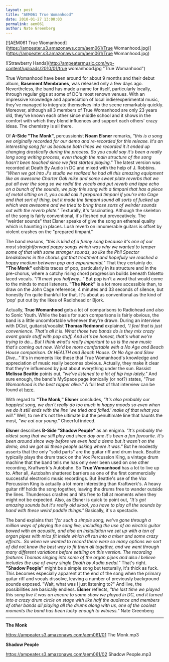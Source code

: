 ```yaml
---
layout: post
title: "AEM061 True Womanhood"
date: 2010-01-27 13:00:03
permalink: aem061
author: Nate Greenberg
---
```

[![AEM061 True Womanhood](https://ampeater.s3.amazonaws.com/aem061/True Womanhood.jpg)](https://ampeater.s3.amazonaws.com/aem061/True Womanhood.jpg)

![Strawberry Hands](http://ampeatermusic.com/wp-content/uploads/2010/01/true womanhood.jpg "True Womanhood")

<!-- more -->

True Womanhood have been around for about 9 months and their debut album, **Basement Membranes**, was released only a few days ago. Nevertheless, the band has made a name for itself, particularly locally, through regular gigs at some of DC's most renown venues. With an impressive knowledge and appreciation of local indie/experimental music, they've managed to integrate themselves into the scene remarkably quickly. Moreover, although all 3 members of True Womanhood are only 23 years old, they've known each other since middle school and it shows in the comfort with which they blend influences and support each others' crazy ideas. The chemistry is all there.

Of **A-Side "The Monk",** percussionist **Noam Elsner** remarks, _"this is a song we originally recorded for our demo and re-recorded for this release. It's an interesting song for us because both times we recorded it it ended up changing drastically during the process. So you could say it's been a really long song writing process, even though the main structure of the song hasn't been touched since we first started playing."_ The latest version was recorded at Death By Audio in DC and mixed with the help of J. Robbins. _"When we got into J's studio we realized he had all this amazing equipment like an awesome Charter Oak mike and some sweet plate reverbs that we put all over the song so we redid the vocals and put reverb and tape echo on a bunch of the sounds, we play this song with a timpani that has a piece of metal sitting on it, you could call it prepared timpani if you're into Cage and that sort of thing, but it made the timpani sound all sorts of fucked up which was awesome and we tried to bring those sorts of weirder sounds out with the reverb plate."_ Texturally, it's fascinating. Although the skeleton of the song is fairly conventional, it's fleshed out provocatively. The "weirder sounds" that Elsner speaks of give the song an ethereal quality which is haunting in places. Lush reverb on innumerable guitars is offset by violent crashes on the "prepared timpani."

The band reasons, _"this is kind of a funny song because it's one of our most straightforward poppy songs which was why we wanted to temper some of that with some stranger sounds, so like the Phil Spector breakdowns in the chorus got that treatment and hopefully we reached a happy medium between pop and experimental."_ That they certainly do. **"The Monk"** exhibits traces of pop, particularly in its structure and in the pre-chorus, where a catchy rising chord progression builds beneath falsetto laced vocals. _"I'll meet you halfway..."_ But pop isn't a word that would come to the minds to most listeners. **"The Monk"** is a lot more accessible than, to draw on the John Cage reference, 4 minutes and 33 seconds of silence, but honestly I'm quite thankful for that. It's about as conventional as the kind of 'pop' put out by the likes of Radiohead or Bjork.

Actually, **True Womanhood** gets a lot of comparisons to Radiohead and also to Sonic Youth. While the basis for such comparisons is fairly obvious, the band is a little uncomfortable whenever they're drawn. During an interview with DCist, guitarist/vocalist **Thomas Redmond** explained, _"I feel that is just convenience. That's all it is. What those two bands do is they mix crazy avant garde stuff with pop stuff. And let's be honest, that's what we're trying to do... But I think what's really important to us is the new music that's coming out now. We'd be more comfortable with a No Age and Beach House comparison. Or HEALTH and Beach House. Or No Age and Slow Dive..."_ It's in moments like these that True Womanhood's knowledge and appreciation of music really becomes obvious. Actually, they make it clear that they're influenced by just about everything under the sun. Bassist **Melissa Beattie** points out, _"we've listened to a lot of hip hop lately."_ And sure enough, the band's MySpace page ironically (or not?) states, _"True Womanhood is the best rapper alive."_ A full text of that interview can be found at [here](http://dcist.com/2009/01/three_stars_true_womanhood.php).

With regard to **"The Monk,"** **Elsner** concludes, _"It's also probably our happiest song, we don't really do too much in happy moods so even when we do it still ends with the line 'we tried and failed.' make of that what you will."_ Well, to me it's not the ultimate but the penultimate line that haunts the most, _"we eat our young."_ Cheerful indeed.

**Elsner** describes **B-Side "Shadow People"** as an enigma. _"It's probably the oldest song that we still play and since day one it's been a fan favourite. It's been around since way before we even had a demo but it wasn't on the demo, and we got all these people asking where it was."_ But he modestly asserts that the only "solid parts" are the guitar riff and drum track. Beattie typically plays the drum track on the Vox Percussion King, a vintage drum machine that the band tells me has only ever been used on one other recording, Kraftwerk's Autobahn. So **True Womanhood** has a lot to live up to. After all, Autobahn shattered barriers as one of the first commercially successful electronic music recordings. But Beattie's use of the Vox Percussion King is actually a lot more interesting than Kraftwerk's. A heavy guitar riff holds the song together, leaving the drums free to wander outside the lines. Thunderous crashes and hits free to fall at moments when they might not be expected. Also, as Elsner is quick to point out, _"It's got amazing sounds but it's really old skool, you have to play all the sounds by hand with these weird paddle things."_ Basically, it's a spectacle.

The band explains that _"for such a simple song, we've gone through a million ways of playing the song live, including the use of an electric guitar bowed with an acoustic, and also an installation we set up with a ton of organ pipes with mics fit inside which all ran into a mixer and some crazy effects.. So when we wanted to record there were so many options we sort of did not know the best way to fit them all together, and we went through many different variations before settling on this version. The recording features Thomas singing into some of the organ pipes and also I believe includes the use of every single Death by Audio pedal."_ That's right. **"Shadow People"** might be a simple song but texturally, it's thick as fuck. This becomes especially apparent at the end of the song when the primary guitar riff and vocals dissolve, leaving a number of previously background sounds exposed. "Wait, what was I just listening to?" And live, the possibilities are basically endless. **Elsner** reflects, _"the last time we played this song live it was an encore to some show we played in DC, and it turned into a crazy drum circle on stage with like half the audience and members of other bands all playing all the drums along with us, one of the coolest moments the band has been lucky enough to witness."_ Nate Greenberg

---

**The Monk**

https://ampeater.s3.amazonaws.com/aem061/01 The Monk.mp3

**Shadow People**

https://ampeater.s3.amazonaws.com/aem061/02 Shadow People.mp3


